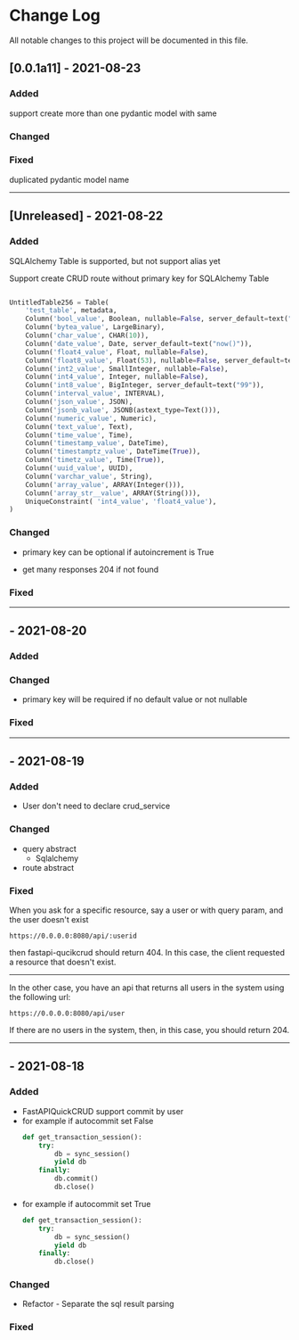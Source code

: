 
# Change Log
All notable changes to this project will be documented in this file.
 

## [0.0.1a11] - 2021-08-23
 
### Added
support create more than one pydantic model with same

### Changed

### Fixed
duplicated pydantic model name 

---


## [Unreleased] - 2021-08-22
 
### Added

SQLAlchemy Table is supported, but not support alias yet

Support create CRUD route without primary key for SQLAlchemy Table 

```python

UntitledTable256 = Table(
    'test_table', metadata,
    Column('bool_value', Boolean, nullable=False, server_default=text("false")),
    Column('bytea_value', LargeBinary),
    Column('char_value', CHAR(10)),
    Column('date_value', Date, server_default=text("now()")),
    Column('float4_value', Float, nullable=False),
    Column('float8_value', Float(53), nullable=False, server_default=text("10.10")),
    Column('int2_value', SmallInteger, nullable=False),
    Column('int4_value', Integer, nullable=False),
    Column('int8_value', BigInteger, server_default=text("99")),
    Column('interval_value', INTERVAL),
    Column('json_value', JSON),
    Column('jsonb_value', JSONB(astext_type=Text())),
    Column('numeric_value', Numeric),
    Column('text_value', Text),
    Column('time_value', Time),
    Column('timestamp_value', DateTime),
    Column('timestamptz_value', DateTime(True)),
    Column('timetz_value', Time(True)),
    Column('uuid_value', UUID),
    Column('varchar_value', String),
    Column('array_value', ARRAY(Integer())),
    Column('array_str__value', ARRAY(String())),
    UniqueConstraint( 'int4_value', 'float4_value'),
)
```


### Changed
- primary key can be optional if autoincrement is True

- get many responses 204 if not found

### Fixed

---

##  - 2021-08-20
 
### Added
 
### Changed
- primary key will be required if no default value or not nullable


### Fixed

---

##  - 2021-08-19
 
### Added
- User don't need to declare crud_service



### Changed
- query abstract
    - Sqlalchemy
- route abstract
### Fixed

When you ask for a specific resource, say a user or with query param, and the user doesn't exist

 ```https://0.0.0.0:8080/api/:userid```
 
then fastapi-qucikcrud should return 404. In this case, the client requested a resource that doesn't exist.

----

In the other case, you have  an api that returns all users in the system using the following url:

 ```https://0.0.0.0:8080/api/user```

If there are no users in the system, then, in this case, you should return 204.


---

##  - 2021-08-18
 
### Added
 - FastAPIQuickCRUD support commit by user
  - for example if autocommit set False
    ```python
    def get_transaction_session():
        try:
            db = sync_session()
            yield db
        finally:
            db.commit()
            db.close()
    ```
  - for example if autocommit set True
    ```python
    def get_transaction_session():
        try:
            db = sync_session()
            yield db
        finally:
            db.close()
    ```
### Changed
- Refactor - Separate the sql result parsing


### Fixed
 